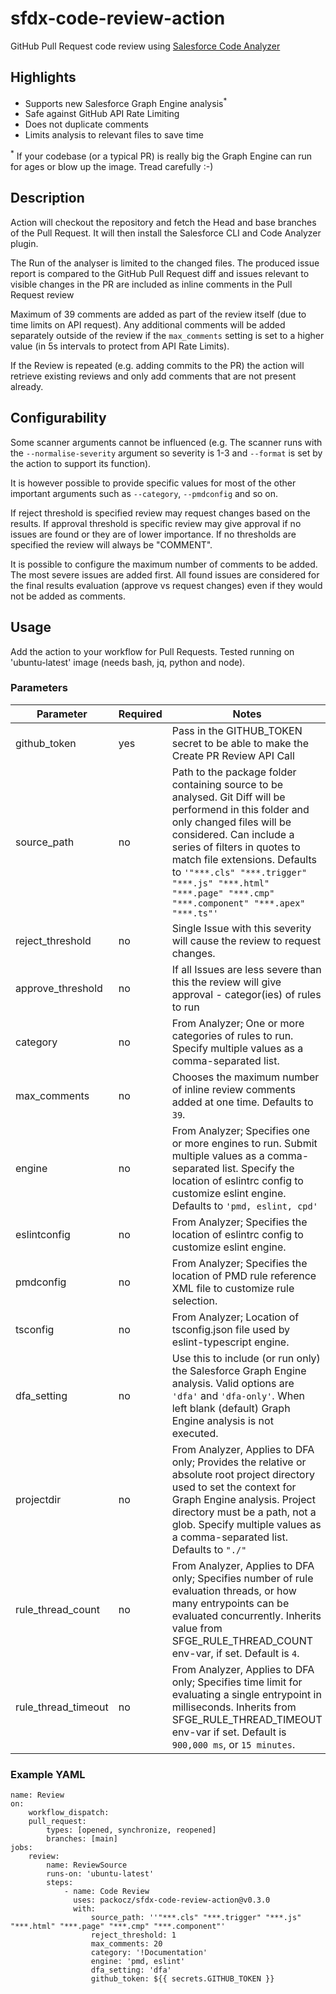 # sfdx-code-review-action
GitHub Pull Request code review using [Salesforce Code Analyzer](https://forcedotcom.github.io/sfdx-scanner/en/scanner-commands/run/)
## Highlights
- Supports new Salesforce Graph Engine analysis<sup>*</sup>
- Safe against GitHub API Rate Limiting
- Does not duplicate comments
- Limits analysis to relevant files to save time

<sup>*</sup> If your codebase (or a typical PR) is really big the Graph Engine can run for ages or blow up the image. Tread carefully :-)
## Description
Action will checkout the repository and fetch the Head and base branches of the Pull Request. It will then install the Salesforce CLI and Code Analyzer plugin.

The Run of the analyser is limited to the changed files. The produced issue report is compared to the GitHub Pull Request diff and issues relevant to visible changes in the PR are included as inline comments in the Pull Request review

Maximum of 39 comments are added as part of the review itself (due to time limits on API request). Any additional comments will be added separately outside of the review if the ```max_comments``` setting is set to a higher value (in 5s intervals to protect from API Rate Limits). 

If the Review is repeated (e.g. adding commits to the PR) the action will retrieve existing reviews and only add comments that are not present already. 
## Configurability
Some scanner arguments cannot be influenced (e.g. The scanner runs with the ```--normalise-severity``` argument so severity is 1-3 and ```--format``` is set by the action to support its function). 

It is however possible to provide specific values for most of the other important arguments such as ```--category```, ```--pmdconfig``` and so on.

If reject threshold is specified review may request changes based on the results. If approval threshold is specific review may give approval if no issues are found or they are of lower importance. If no thresholds are specified the review will always be "COMMENT". 

It is possible to configure the maximum number of comments to be added. The most severe issues are added first. All found issues are considered for the final results evaluation (approve vs request changes) even if they would not be added as comments.

## Usage
Add the action to your workflow for Pull Requests. Tested running on 'ubuntu-latest' image (needs bash, jq, python and node).
### Parameters
| Parameter         | Required     | Notes |
|--------------|-----------|------------|
| github_token | yes      | Pass in the GITHUB_TOKEN secret to be able to make the Create PR Review API Call        |
| source_path      | no  | Path to the package folder containing source to be analysed. Git Diff will be performend in this folder and only changed files will be considered. Can include a series of filters in quotes to match file extensions. Defaults to ```'"***.cls" "***.trigger" "***.js" "***.html" "***.page" "***.cmp" "***.component" "***.apex" "***.ts"'```      |
| reject_threshold  | no | Single Issue with this severity will cause the review to request changes. |
| approve_threshold | no | If all Issues are less severe than this the review will give approval - categor(ies) of rules to run |
| category          | no | From Analyzer; One or more categories of rules to run. Specify multiple values as a comma-separated list.  |
| max_comments          | no | Chooses the maximum number of inline review comments added at one time. Defaults to ```39```. |
| engine          | no | From Analyzer; Specifies one or more engines to run. Submit multiple values as a comma-separated list. Specify the location of eslintrc config to customize eslint engine. Defaults to ```'pmd, eslint, cpd'```  |
| eslintconfig          | no | From Analyzer;  Specifies the location of eslintrc config to customize eslint engine.  |
| pmdconfig          | no | From Analyzer;  Specifies the location of PMD rule reference XML file to customize rule selection.  |
| tsconfig          | no | From Analyzer;  Location of tsconfig.json file used by eslint-typescript engine.  |
| dfa_setting          | no | Use this to include (or run only) the Salesforce Graph Engine analysis. Valid options are ```'dfa'``` and ```'dfa-only'```. When left blank (default) Graph Engine analysis is not executed.  |
| projectdir          | no | From Analyzer, Applies to DFA only; Provides the relative or absolute root project directory used to set the context for Graph Engine analysis. Project directory must be a path, not a glob. Specify multiple values as a comma-separated list. Defaults to ```"./"```  |
| rule_thread_count          | no | From Analyzer, Applies to DFA only; Specifies number of rule evaluation threads, or how many entrypoints can be evaluated concurrently. Inherits value from SFGE_RULE_THREAD_COUNT env-var, if set. Default is ```4```.  |
| rule_thread_timeout          | no | From Analyzer, Applies to DFA only; Specifies time limit for evaluating a single entrypoint in milliseconds. Inherits from SFGE_RULE_THREAD_TIMEOUT env-var if set. Default is ```900,000 ms```, or ```15 minutes```.  |



### Example YAML

```
name: Review
on:
    workflow_dispatch:
    pull_request:
        types: [opened, synchronize, reopened]
        branches: [main]
jobs:
    review:
        name: ReviewSource
        runs-on: 'ubuntu-latest'
        steps:
            - name: Code Review
              uses: packocz/sfdx-code-review-action@v0.3.0
              with:
                  source_path: ''"***.cls" "***.trigger" "***.js" "***.html" "***.page" "***.cmp" "***.component"'
                  reject_threshold: 1
                  max_comments: 20
                  category: '!Documentation'
                  engine: 'pmd, eslint'
                  dfa_setting: 'dfa'
                  github_token: ${{ secrets.GITHUB_TOKEN }}
```

